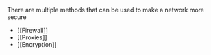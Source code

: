 There are multiple methods that can be used to make a network more secure

- [[Firewall]]
- [[Proxies]]
- [[Encryption]]




